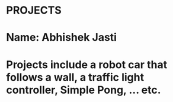 # PROJECTS

# Name: Abhishek Jasti
# Projects include a robot car that follows a wall, a traffic light controller, Simple Pong, ... etc.
